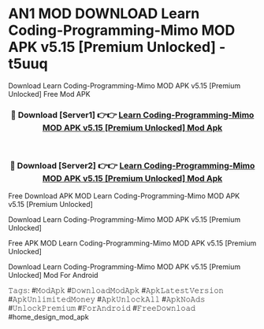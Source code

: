# AN1 MOD DOWNLOAD Learn Coding-Programming-Mimo MOD APK v5.15 [Premium Unlocked] - t5uuq
Download Learn Coding-Programming-Mimo MOD APK v5.15 [Premium Unlocked] Free Mod APK

<div align="center">
<h3>🔴 Download [Server1] 👉👉 <a href="https://apk-comot.site?title=Learn_Coding-Programming-Mimo_MOD_APK_v5.15_[Premium_Unlocked]">Learn Coding-Programming-Mimo MOD APK v5.15 [Premium Unlocked] Mod Apk</a></h3><br>

<h3>🔴 Download [Server2] 👉👉 <a href="https://apk-comot.site?title=Learn_Coding-Programming-Mimo_MOD_APK_v5.15_[Premium_Unlocked]">Learn Coding-Programming-Mimo MOD APK v5.15 [Premium Unlocked] Mod Apk</a></h3>
</div>


Free Download APK MOD Learn Coding-Programming-Mimo MOD APK v5.15 [Premium Unlocked]

Download Learn Coding-Programming-Mimo MOD APK v5.15 [Premium Unlocked] 

Free APK MOD Learn Coding-Programming-Mimo MOD APK v5.15 [Premium Unlocked] 

Download Learn Coding-Programming-Mimo MOD APK v5.15 [Premium Unlocked] Mod For Android

𝚃𝚊𝚐𝚜: #𝙼𝚘𝚍𝙰𝚙𝚔 #𝙳𝚘𝚠𝚗𝚕𝚘𝚊𝚍𝙼𝚘𝚍𝙰𝚙𝚔 #𝙰𝚙𝚔𝙻𝚊𝚝𝚎𝚜𝚝𝚅𝚎𝚛𝚜𝚒𝚘𝚗 #𝙰𝚙𝚔𝚄𝚗𝚕𝚒𝚖𝚒𝚝𝚎𝚍𝙼𝚘𝚗𝚎𝚢 #𝙰𝚙𝚔𝚄𝚗𝚕𝚘𝚌𝚔𝙰𝚕𝚕 #𝙰𝚙𝚔𝙽𝚘𝙰𝚍𝚜 #𝚄𝚗𝚕𝚘𝚌𝚔𝙿𝚛𝚎𝚖𝚒𝚞𝚖 #𝙵𝚘𝚛𝙰𝚗𝚍𝚛𝚘𝚒𝚍 #𝙵𝚛𝚎𝚎𝙳𝚘𝚠𝚗𝚕𝚘𝚊𝚍 #home_design_mod_apk